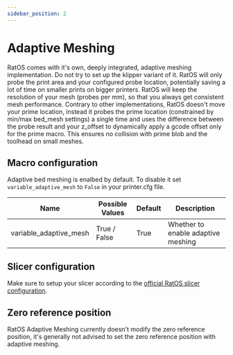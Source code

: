 ```yaml
---
sidebar_position: 2
---
```


# Adaptive Meshing

RatOS comes with it's own, deeply integrated, adaptive meshing implementation. Do not try to set up the klipper variant of it. RatOS will only probe the print area and your configured probe location, potentially saving a lot of time on smaller prints on bigger printers. RatOS will keep the resolution of your mesh (probes per mm), so that you always get consistent mesh performance. Contrary to other implementations, RatOS doesn't move your prime location, instead it probes the prime location (constrained by min/max bed_mesh settings) a single time and uses the difference between the probe result and your z_offset to dynamically apply a gcode offset only for the prime macro. This ensures no collision with prime blob and the toolhead on small meshes.

## Macro configuration

Adaptive bed meshing is enalbed by default. To disable it set `variable_adaptive_mesh` to `False` in your printer.cfg file.

| Name                   | Possible Values | Default | Description                        |
| ---------------------- | --------------- | ------- | ---------------------------------- |
| variable_adaptive_mesh | True / False    | True    | Whether to enable adaptive meshing |

## Slicer configuration

Make sure to setup your slicer according to the [official RatOS slicer configuration](../slicers.md).

## Zero reference position

RatOS Adaptive Meshing currently doesn't modify the zero reference position, it's generally not advised to set the zero reference position with adaptive meshing.
